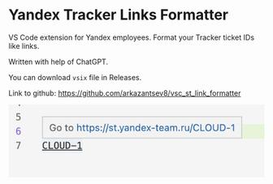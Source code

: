 # Yandex Tracker Links Formatter
VS Code extension for Yandex employees. Format your Tracker ticket IDs like links.

Written with help of ChatGPT. 

You can download `vsix` file in Releases.

Link to github: https://github.com/arkazantsev8/vsc_st_link_formatter

![](example.jpeg)